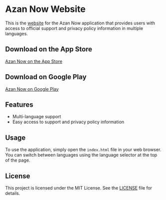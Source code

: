 # Azan Now Website

This is the [website](https://azan-now.github.io/azannow/) for the Azan Now application that provides users with access to official support and privacy policy information in multiple languages.

## Download on the App Store

[Azan Now on the App Store](https://apps.apple.com/app/azan-now/id6743726835)

## Download on Google Play

[Azan Now on Google Play](https://play.google.com/store/apps/details?id=com.tellibus.azannow)

## Features

- Multi-language support
- Easy access to support and privacy policy information

## Usage

To use the application, simply open the `index.html` file in your web browser. You can switch between languages using the language selector at the top of the page.

## License

This project is licensed under the MIT License. See the [LICENSE](LICENSE.md) file for details.
